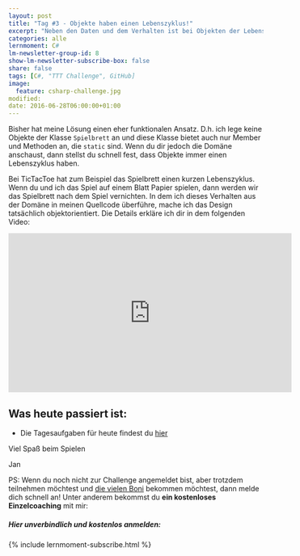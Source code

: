 ```yaml
---
layout: post
title: "Tag #3 - Objekte haben einen Lebenszyklus!"
excerpt: "Neben den Daten und dem Verhalten ist bei Objekten der Lebenszyklus wichtig!"
categories: alle
lernmoment: C#
lm-newsletter-group-id: 8
show-lm-newsletter-subscribe-box: false
share: false
tags: [C#, "TTT Challenge", GitHub]
image:
  feature: csharp-challenge.jpg
modified:
date: 2016-06-28T06:00:00+01:00
---
```


Bisher hat meine Lösung einen eher funktionalen Ansatz. D.h. ich lege keine Objekte der Klasse `Spielbrett` an und diese Klasse bietet auch nur Member und Methoden an, die `static` sind. Wenn du dir jedoch die Domäne anschaust, dann stellst du schnell fest, dass Objekte immer einen Lebenszyklus haben.

Bei TicTacToe hat zum Beispiel das Spielbrett einen kurzen Lebenszyklus. Wenn du und ich das Spiel auf einem Blatt Papier spielen, dann werden wir das Spielbrett nach dem Spiel vernichten. In dem ich dieses Verhalten aus der Domäne in meinen Quellcode überführe, mache ich das Design tatsächlich objektorientiert. Die Details erkläre ich dir in dem folgenden Video:

<iframe width="560" height="315" src="https://www.youtube-nocookie.com/embed/KEfM4b_ytr4" frameborder="0" allow="encrypted-media" allowfullscreen></iframe>

## Was heute passiert ist:

 - Die Tagesaufgaben für heute findest du [hier](https://github.com/LernMoment/ttt-challenge/issues/5)


Viel Spaß beim Spielen

Jan


PS: Wenn du noch nicht zur Challenge angemeldet bist, aber trotzdem teilnehmen möchtest und [die vielen Boni](/csharp-challenge/deine-vorteile-bei-anmeldung/) bekommen möchtest, dann melde dich schnell an! Unter anderem bekommst du **ein kostenloses Einzelcoaching** mit mir:

<div class="subscribe-notice">
  <h5>Hier unverbindlich und kostenlos anmelden:</h5>
    {% include lernmoment-subscribe.html %}
</div>
